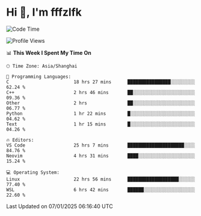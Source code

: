 # Hi 👋, I'm fffzlfk

<!--START_SECTION:waka-->
![Code Time](http://img.shields.io/badge/Code%20Time-1%2C105%20hrs%203%20mins-blue)

![Profile Views](http://img.shields.io/badge/Profile%20Views-0-blue)

📊 **This Week I Spent My Time On** 

```text
🕑︎ Time Zone: Asia/Shanghai

💬 Programming Languages: 
C                        18 hrs 27 mins      ████████████████░░░░░░░░░   62.24 % 
C++                      2 hrs 46 mins       ██░░░░░░░░░░░░░░░░░░░░░░░   09.36 % 
Other                    2 hrs               ██░░░░░░░░░░░░░░░░░░░░░░░   06.77 % 
Python                   1 hr 22 mins        █░░░░░░░░░░░░░░░░░░░░░░░░   04.62 % 
Text                     1 hr 15 mins        █░░░░░░░░░░░░░░░░░░░░░░░░   04.26 % 

🔥 Editors: 
VS Code                  25 hrs 7 mins       █████████████████████░░░░   84.76 % 
Neovim                   4 hrs 31 mins       ████░░░░░░░░░░░░░░░░░░░░░   15.24 % 

💻 Operating System: 
Linux                    22 hrs 56 mins      ███████████████████░░░░░░   77.40 % 
WSL                      6 hrs 42 mins       ██████░░░░░░░░░░░░░░░░░░░   22.60 % 
```


 Last Updated on 07/01/2025 06:16:40 UTC
<!--END_SECTION:waka-->
